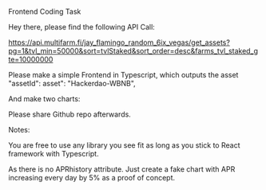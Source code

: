 Frontend Coding Task


Hey there, please find the following API Call:

https://api.multifarm.fi/jay_flamingo_random_6ix_vegas/get_assets?pg=1&tvl_min=50000&sort=tvlStaked&sort_order=desc&farms_tvl_staked_gte=10000000


Please make a simple Frontend in Typescript, which outputs the asset "assetId": asset": "Hackerdao-WBNB",

And make two charts:




Please share Github repo afterwards.




Notes:

You are free to use any library you see fit as long as you stick to React framework with Typescript.

As there is no APRhistory attribute. Just create a fake chart with APR increasing every day by 5% as a proof of concept.


